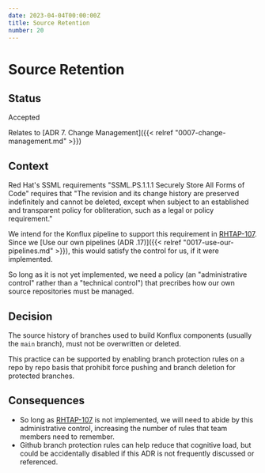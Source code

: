 ```yaml
---
date: 2023-04-04T00:00:00Z
title: Source Retention
number: 20
---
```

# Source Retention

## Status

Accepted

Relates to [ADR 7. Change Management]({{< relref "0007-change-management.md" >}})

## Context

Red Hat's SSML requirements "SSML.PS.1.1.1 Securely Store All Forms of Code" requires that "The
revision and its change history are preserved indefinitely and cannot be deleted, except when
subject to an established and transparent policy for obliteration, such as a legal or policy
requirement."

We intend for the Konflux pipeline to support this requirement in
[RHTAP-107](https://issues.redhat.com/browse/RHTAP-107). Since we [Use our own pipelines (ADR
.17)]({{< relref "0017-use-our-pipelines.md" >}}), this would satisfy the control for us, if it were implemented.

So long as it is not yet implemented, we need a policy (an "administrative control" rather than
a "technical control") that precribes how our own source repositories must be managed.

## Decision

The source history of branches used to build Konflux components (usually the `main` branch), must
not be overwritten or deleted.

This practice can be supported by enabling branch protection rules on a repo by repo basis that
prohibit force pushing and branch deletion for protected branches.

## Consequences

* So long as [RHTAP-107](https://issues.redhat.com/browse/RHTAP-107) is not implemented, we will
  need to abide by this administrative control, increasing the number of rules that team members
  need to remember.
* Github branch protection rules can help reduce that cognitive load, but could be accidentally
  disabled if this ADR is not frequently discussed or referenced.
